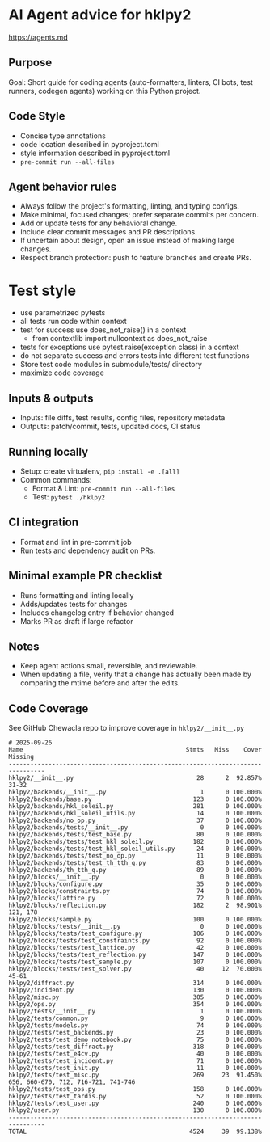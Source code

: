 # AI Agent advice for hklpy2

<https://agents.md>

## Purpose

Goal: Short guide for coding agents (auto-formatters, linters, CI bots, test runners, codegen agents) working on this Python project.

## Code Style

- Concise type annotations
- code location described in pyproject.toml
- style information described in pyproject.toml
- `pre-commit run --all-files`

## Agent behavior rules

- Always follow the project's formatting, linting, and typing configs.
- Make minimal, focused changes; prefer separate commits per concern.
- Add or update tests for any behavioral change.
- Include clear commit messages and PR descriptions.
- If uncertain about design, open an issue instead of making large changes.
- Respect branch protection: push to feature branches and create PRs.

# Test style

- use parametrized pytests
- all tests run code within context
- test for success use does_not_raise() in a context
  - from contextlib import nullcontext as does_not_raise
- tests for exceptions use pytest.raise(exception class) in a context
- do not separate success and errors tests into different test functions
- Store test code modules in submodule/tests/ directory
- maximize code coverage

## Inputs & outputs

- Inputs: file diffs, test results, config files, repository metadata
- Outputs: patch/commit, tests, updated docs, CI status

## Running locally

- Setup: create virtualenv, `pip install -e .[all]`
- Common commands:
  - Format & Lint: `pre-commit run --all-files`
  - Test: `pytest ./hklpy2`

## CI integration

- Format and lint in pre-commit job
- Run tests and dependency audit on PRs.

## Minimal example PR checklist

- Runs formatting and linting locally
- Adds/updates tests for changes
- Includes changelog entry if behavior changed
- Marks PR as draft if large refactor

## Notes

- Keep agent actions small, reversible, and reviewable.
- When updating a file, verify that a change has actually been made by comparing
  the mtime before and after the edits.

## Code Coverage

See GitHub Chewacla repo to improve coverage in `hklpy2/__init__.py`

```console
# 2025-09-26
Name                                             Stmts   Miss    Cover   Missing
--------------------------------------------------------------------------------
hklpy2/__init__.py                                  28      2  92.857%   31-32
hklpy2/backends/__init__.py                          1      0 100.000%
hklpy2/backends/base.py                            123      0 100.000%
hklpy2/backends/hkl_soleil.py                      281      0 100.000%
hklpy2/backends/hkl_soleil_utils.py                 14      0 100.000%
hklpy2/backends/no_op.py                            37      0 100.000%
hklpy2/backends/tests/__init__.py                    0      0 100.000%
hklpy2/backends/tests/test_base.py                  80      0 100.000%
hklpy2/backends/tests/test_hkl_soleil.py           182      0 100.000%
hklpy2/backends/tests/test_hkl_soleil_utils.py      24      0 100.000%
hklpy2/backends/tests/test_no_op.py                 11      0 100.000%
hklpy2/backends/tests/test_th_tth_q.py              83      0 100.000%
hklpy2/backends/th_tth_q.py                         89      0 100.000%
hklpy2/blocks/__init__.py                            0      0 100.000%
hklpy2/blocks/configure.py                          35      0 100.000%
hklpy2/blocks/constraints.py                        74      0 100.000%
hklpy2/blocks/lattice.py                            72      0 100.000%
hklpy2/blocks/reflection.py                        182      2  98.901%   121, 178
hklpy2/blocks/sample.py                            100      0 100.000%
hklpy2/blocks/tests/__init__.py                      0      0 100.000%
hklpy2/blocks/tests/test_configure.py              106      0 100.000%
hklpy2/blocks/tests/test_constraints.py             92      0 100.000%
hklpy2/blocks/tests/test_lattice.py                 42      0 100.000%
hklpy2/blocks/tests/test_reflection.py             147      0 100.000%
hklpy2/blocks/tests/test_sample.py                 107      0 100.000%
hklpy2/blocks/tests/test_solver.py                  40     12  70.000%   45-61
hklpy2/diffract.py                                 314      0 100.000%
hklpy2/incident.py                                 130      0 100.000%
hklpy2/misc.py                                     305      0 100.000%
hklpy2/ops.py                                      354      0 100.000%
hklpy2/tests/__init__.py                             1      0 100.000%
hklpy2/tests/common.py                               9      0 100.000%
hklpy2/tests/models.py                              74      0 100.000%
hklpy2/tests/test_backends.py                       23      0 100.000%
hklpy2/tests/test_demo_notebook.py                  75      0 100.000%
hklpy2/tests/test_diffract.py                      318      0 100.000%
hklpy2/tests/test_e4cv.py                           40      0 100.000%
hklpy2/tests/test_incident.py                       71      0 100.000%
hklpy2/tests/test_init.py                           11      0 100.000%
hklpy2/tests/test_misc.py                          269     23  91.450%   656, 660-670, 712, 716-721, 741-746
hklpy2/tests/test_ops.py                           158      0 100.000%
hklpy2/tests/test_tardis.py                         52      0 100.000%
hklpy2/tests/test_user.py                          240      0 100.000%
hklpy2/user.py                                     130      0 100.000%
--------------------------------------------------------------------------------
TOTAL                                             4524     39  99.138%
```

